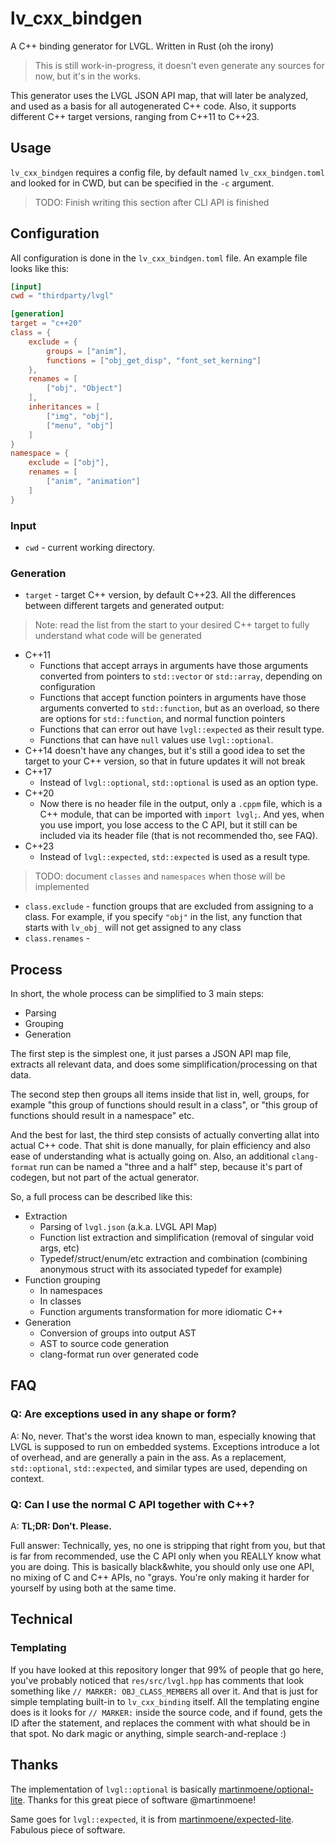 # lv_cxx_bindgen
A C++ binding generator for LVGL. Written in Rust (oh the irony)

> This is still work-in-progress, it doesn't even generate any sources for
> now, but it's in the works.

This generator uses the LVGL JSON API map, that will later be analyzed, and used as
a basis for all autogenerated C++ code. Also, it supports different C++ target
versions, ranging from C++11 to C++23. 

## Usage

`lv_cxx_bindgen` requires a config file, by default named `lv_cxx_bindgen.toml` and
looked for in CWD, but can be specified in the `-c` argument.

> TODO: Finish writing this section after CLI API is finished

## Configuration

All configuration is done in the `lv_cxx_bindgen.toml` file. An example file
looks like this:

```toml
[input]
cwd = "thirdparty/lvgl"

[generation]
target = "c++20"
class = {
    exclude = {
        groups = ["anim"],
        functions = ["obj_get_disp", "font_set_kerning"]
    },
    renames = [
        ["obj", "Object"]
    ],
    inheritances = [
        ["img", "obj"],
        ["menu", "obj"]
    ]
}
namespace = {
    exclude = ["obj"],
    renames = [
        ["anim", "animation"]
    ]
}
```

### Input

- `cwd` - current working directory.

### Generation

- `target` - target C++ version, by default C++23. All the differences between different
targets and generated output:

> Note: read the list from the start to your desired C++ target to fully understand what
> code will be generated

- C++11
    - Functions that accept arrays in arguments have those arguments converted from pointers
    to `std::vector` or `std::array`, depending on configuration
    - Functions that accept function pointers in arguments have those arguments converted
    to `std::function`, but as an overload, so there are options for `std::function`, and
    normal function pointers
    - Functions that can error out have `lvgl::expected` as their result type.
    - Functions that can have `null` values use `lvgl::optional`.
- C++14 doesn't have any changes, but it's still a good idea to set the target to your
C++ version, so that in future updates it will not break
- C++17
    - Instead of `lvgl::optional`, `std::optional` is used as an option type.
- C++20
    - Now there is no header file in the output, only a `.cppm` file, which is a C++ module,
    that can be imported with `import lvgl;`. And yes, when you use import, you lose access
    to the C API, but it still can be included via its header file (that is not recommended
    tho, see FAQ).
- C++23
    - Instead of `lvgl::expected`, `std::expected` is used as a result type.

> TODO: document `classes` and `namespaces` when those will be implemented

- `class.exclude` - function groups that are excluded from assigning to a class.
For example, if you specify `"obj"` in the list, any function that starts with `lv_obj_` will not
get assigned to any class
- `class.renames` - 

## Process

In short, the whole process can be simplified to 3 main steps:

- Parsing
- Grouping
- Generation

The first step is the simplest one, it just parses a JSON API map file, extracts
all relevant data, and does some simplification/processing on that data.

The second step then groups all items inside that list in, well, groups, for
example "this group of functions should result in a class", or "this group
of functions should result in a namespace" etc.

And the best for last, the third step consists of actually converting allat into
actual C++ code. That shit is done manually, for plain efficiency and also ease
of understanding what is actually going on. Also, an additional `clang-format`
run can be named a "three and a half" step, because it's part of codegen, but not
part of the actual generator.

So, a full process can be described like this:

- Extraction
    - Parsing of `lvgl.json` (a.k.a. LVGL API Map)
    - Function list extraction and simplification (removal of singular void args, etc)
    - Typedef/struct/enum/etc extraction and combination (combining anonymous struct
    with its associated typedef for example)
- Function grouping
    - In namespaces
    - In classes
    - Function arguments transformation for more idiomatic C++
- Generation
    - Conversion of groups into output AST
    - AST to source code generation
    - clang-format run over generated code

## FAQ

### Q: Are exceptions used in any shape or form?

A: No, never. That's the worst idea known to man, especially knowing that
LVGL is supposed to run on embedded systems. Exceptions introduce a lot of
overhead, and are generally a pain in the ass. As a replacement, `std::optional`,
`std::expected`, and similar types are used, depending on context. 

### Q: Can I use the normal C API together with C++?

A: **TL;DR: Don't. Please.**

Full answer: Technically, yes, no one is stripping that right from you, but that is
far from recommended, use the C API only when you REALLY know what you are doing.
This is basically black&white, you should only use one API, no mixing of C and C++
APIs, no "grays. You're only making it harder for yourself by using both at the
same time.

## Technical

### Templating

If you have looked at this repository longer that 99% of people that go here, you've
probably noticed that `res/src/lvgl.hpp` has comments that look something like
`// MARKER: OBJ_CLASS_MEMBERS` all over it. And that is just for simple
templating built-in to `lv_cxx_binding` itself. All the templating engine does
is it looks for `// MARKER:` inside the source code, and if found, gets the
ID after the statement, and replaces the comment with what should be in that spot.
No dark magic or anything, simple search-and-replace :)

## Thanks

The implementation of `lvgl::optional` is basically
[martinmoene/optional-lite](https://github.com/martinmoene/optional-lite). Thanks
for this great piece of software @martinmoene!

Same goes for `lvgl::expected`, it is from
[martinmoene/expected-lite](https://github.com/martinmoene/expected-lite). Fabulous
piece of software.
